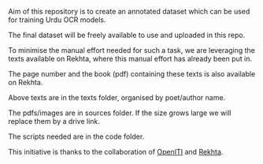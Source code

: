 Aim of this repository is to create an annotated dataset which can be used for training Urdu OCR models. 

The final dataset will be freely available to use and uploaded in this repo.


To minimise the manual effort needed for such a task, we are leveraging the texts available on Rekhta, where this manual effort has already been put in. 

The page number and the book (pdf) containing these texts is also available on Rekhta.

Above texts are in the texts folder, organised by poet/author name.

The pdfs/images are in sources folder. If the size grows large we will replace them by a drive link.

The scripts needed are in the code folder.


This initiative is thanks to the collaboration of [OpenITI](https://openiti.org) and [Rekhta](https://www.rekhta.org).


